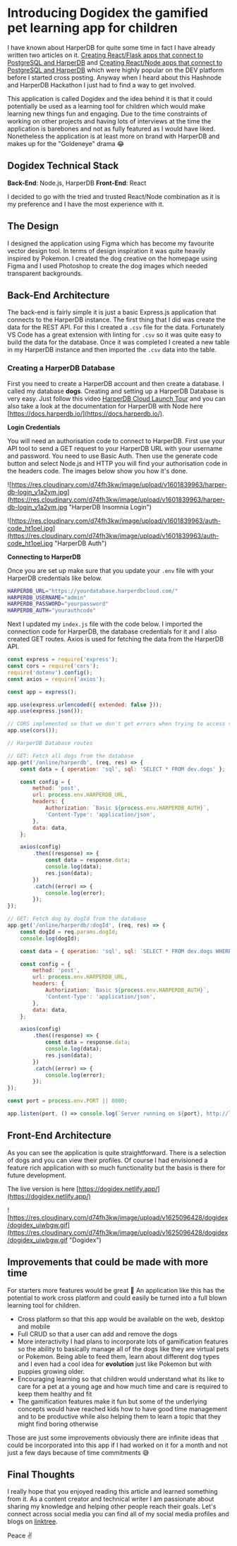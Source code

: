 # Introducing Dogidex the gamified pet learning app for children
I have known about HarperDB for quite some time in fact I have already written two articles on it. [Creating React/Flask apps that connect to PostgreSQL and HarperDB](https://andrewbaisden.hashnode.dev/creating-reactflask-apps-that-connect-to-postgresql-and-harperdb) and [Creating React/Node apps that connect to PostgreSQL and HarperDB](https://andrewbaisden.hashnode.dev/creating-reactnode-apps-that-connect-to-postgresql-and-harperdb) which were highly popular on the DEV platform before I started cross posting. Anyway when I heard about this Hashnode and HarperDB Hackathon I just had to find a way to get involved.

This application is called Dogidex and the idea behind it is that it could potentially be used as a learning tool for children which would make learning new things fun and engaging. Due to the time constraints of working on other projects and having lots of interviews at the time the application is barebones and not as fully featured as I would have liked. Nonetheless the application is at least more on brand with HarperDB and makes up for the "Goldeneye" drama 😂

## Dogidex Technical Stack
__Back-End__: Node.js, HarperDB
__Front-End__: React

I decided to go with the tried and trusted React/Node combination as it is my preference and I have the most experience with it.

## The Design

I designed the application using Figma which has become my favourite vector design tool. In terms of design inspiration it was quite heavily inspired by Pokemon. I created the dog creative on the homepage using Figma and I used Photoshop to create the dog images which needed transparent backgrounds.

## Back-End Architecture
The back-end is fairly simple it is just a basic Express.js application that connects to the HarperDB instance. The first thing that I did was create the data for the REST API. For this I created a `.csv` file for the data. Fortunately VS Code has a great extension with linting for `.csv` so it was quite easy to build the data for the database. Once it was completed I created a new table in my HarperDB instance and then imported the `.csv` data into the table.

### Creating a HarperDB Database

First you need to create a HarperDB account and then create a database. I called my database __dogs__. Creating and setting up a HarperDB Database is very easy. Just follow this video [HarperDB Cloud Launch Tour](https://www.youtube.com/watch?v=fAKZxK-XamM&t=0s) and you can also take a look at the documentation for HarperDB with Node here [https://docs.harperdb.io/](https://docs.harperdb.io/).

__Login Credentials__

You will need an authorisation code to connect to HarperDB. First use your API tool to send a GET request to your HarperDB URL with your username and password. You need to use Basic Auth. Then use the generate code button and select Node.js and HTTP you will find your authorisation code in the headers code. The images below show you how it's done.

![https://res.cloudinary.com/d74fh3kw/image/upload/v1601839963/harper-db-login_y1a2ym.jpg](https://res.cloudinary.com/d74fh3kw/image/upload/v1601839963/harper-db-login_y1a2ym.jpg "HarperDB Insomnia Login")

![https://res.cloudinary.com/d74fh3kw/image/upload/v1601839963/auth-code_ht1oel.jpg](https://res.cloudinary.com/d74fh3kw/image/upload/v1601839963/auth-code_ht1oel.jpg "HarperDB Auth")

__Connecting to HarperDB__

Once you are set up make sure that you update your `.env` file with your HarperDB credentials like below.

```bash
HARPERDB_URL="https://yourdatabase.harperdbcloud.com/"
HARPERDB_USERNAME="admin"
HARPERDB_PASSWORD="yourpassword"
HARPERDB_AUTH="yourauthcode"
```

Next I updated my `index.js` file with the code below. I imported the connection code for HarperDB, the database credentials for it and I also created GET routes. Axios is used for fetching the data from the HarperDB API.

```javascript
const express = require('express');
const cors = require('cors');
require('dotenv').config();
const axios = require('axios');

const app = express();

app.use(express.urlencoded({ extended: false }));
app.use(express.json());

// CORS implemented so that we don't get errors when trying to access the server from a different server location
app.use(cors());

// HarperDB Database routes

// GET: Fetch all dogs from the database
app.get('/online/harperdb', (req, res) => {
	const data = { operation: 'sql', sql: 'SELECT * FROM dev.dogs' };

	const config = {
		method: 'post',
		url: process.env.HARPERDB_URL,
		headers: {
			Authorization: `Basic ${process.env.HARPERDB_AUTH}`,
			'Content-Type': 'application/json',
		},
		data: data,
	};

	axios(config)
		.then((response) => {
			const data = response.data;
			console.log(data);
			res.json(data);
		})
		.catch((error) => {
			console.log(error);
		});
});

// GET: Fetch dog by dogId from the database
app.get('/online/harperdb/:dogId', (req, res) => {
	const dogId = req.params.dogId;
	console.log(dogId);

	const data = { operation: 'sql', sql: `SELECT * FROM dev.dogs WHERE id = "${dogId}"` };

	const config = {
		method: 'post',
		url: process.env.HARPERDB_URL,
		headers: {
			Authorization: `Basic ${process.env.HARPERDB_AUTH}`,
			'Content-Type': 'application/json',
		},
		data: data,
	};

	axios(config)
		.then((response) => {
			const data = response.data;
			console.log(data);
			res.json(data);
		})
		.catch((error) => {
			console.log(error);
		});
});

const port = process.env.PORT || 8000;

app.listen(port, () => console.log(`Server running on ${port}, http://localhost:${port}`));
```

## Front-End Architecture

As you can see the application is quite straightforward. There is a selection of dogs and you can view their profiles. Of course I had envisioned a feature rich application with so much functionality but the basis is there for future development.

The live version is here [https://dogidex.netlify.app/](https://dogidex.netlify.app/)

![https://res.cloudinary.com/d74fh3kw/image/upload/v1625096428/dogidex/dogidex_uiwbgw.gif](https://res.cloudinary.com/d74fh3kw/image/upload/v1625096428/dogidex/dogidex_uiwbgw.gif "Dogidex")

## Improvements that could be made with more time

For starters more features would be great 🤣 An application like this has the potential to work cross platform and could easily be turned into a full blown learning tool for children.

- Cross platform so that this app would be available on the web, desktop and mobile
- Full CRUD so that a user can add and remove the dogs
- More interactivity I had plans to incorporate lots of gamification features so the ability to basically manage all of the dogs like they are virtual pets or Pokemon. Being able to feed them, learn about different dog types and I even had a cool idea for __evolution__ just like Pokemon but with puppies growing older.
- Encouraging learning so that children would understand what its like to care for a pet at a young age and how much time and care is required to keep them healthy and fit
- The gamification features make it fun but some of the underlying concepts would have reached kids how to have good time management and to be productive while also helping them to learn a topic that they might find boring otherwise

Those are just some improvements obviously there are infinite ideas that could be incorporated into this app if I had worked on it for a month and not just a few days because of time commitments 😅

## Final Thoughts

I really hope that you enjoyed reading this article and learned something from it. As a content creator and technical writer I am passionate about sharing my knowledge and helping other people reach their goals. Let's connect across social media you can find all of my social media profiles and blogs on [linktree](https://linktr.ee/andrewbaisden).

Peace ✌️
